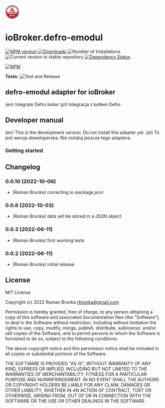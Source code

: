 ![Logo](admin/defro-emodul.png)
# ioBroker.defro-emodul

[![NPM version](https://img.shields.io/npm/v/iobroker.defro-emodul.svg)](https://www.npmjs.com/package/iobroker.defro-emodul)
[![Downloads](https://img.shields.io/npm/dm/iobroker.defro-emodul.svg)](https://www.npmjs.com/package/iobroker.defro-emodul)
![Number of Installations](https://iobroker.live/badges/defro-emodul-installed.svg)
![Current version in stable repository](https://iobroker.live/badges/defro-emodul-stable.svg)
[![Dependency Status](https://img.shields.io/david/rbrunka/iobroker.defro-emodul.svg)](https://david-dm.org/rbrunka/iobroker.defro-emodul)

[![NPM](https://nodei.co/npm/iobroker.defro-emodul.png?downloads=true)](https://nodei.co/npm/iobroker.defro-emodul/)

**Tests:** ![Test and Release](https://github.com/rbrunka/ioBroker.defro-emodul/workflows/Test%20and%20Release/badge.svg)

## defro-emodul adapter for ioBroker

(en) Integrate Defro boiler
(pl) Integracja z kotłem Defro

## Developer manual
(en) This is the development version. Do not install this adapter yet.
(pl) To jest wersja deweloperska. Nie instaluj jeszcze tego adaptera.

### Getting started

## Changelog
<!--
    Placeholder for the next version (at the beginning of the line):
    ### **WORK IN PROGRESS**
-->
### 0.0.10 (2022-10-06)
* (Roman Brunka) correcting io-package.json

### 0.0.6 (2022-10-03)
* (Roman Brunka) data will be stored in a JSON object

### 0.0.3 (2022-06-11)
* (Roman Brunka) first working tests

### 0.0.2 (2022-06-11)
* (Roman Brunka) initial release

## License
MIT License

Copyright (c) 2022 Roman Brunka <rbrunka@gmail.com>

Permission is hereby granted, free of charge, to any person obtaining a copy
of this software and associated documentation files (the "Software"), to deal
in the Software without restriction, including without limitation the rights
to use, copy, modify, merge, publish, distribute, sublicense, and/or sell
copies of the Software, and to permit persons to whom the Software is
furnished to do so, subject to the following conditions:

The above copyright notice and this permission notice shall be included in all
copies or substantial portions of the Software.

THE SOFTWARE IS PROVIDED "AS IS", WITHOUT WARRANTY OF ANY KIND, EXPRESS OR
IMPLIED, INCLUDING BUT NOT LIMITED TO THE WARRANTIES OF MERCHANTABILITY,
FITNESS FOR A PARTICULAR PURPOSE AND NONINFRINGEMENT. IN NO EVENT SHALL THE
AUTHORS OR COPYRIGHT HOLDERS BE LIABLE FOR ANY CLAIM, DAMAGES OR OTHER
LIABILITY, WHETHER IN AN ACTION OF CONTRACT, TORT OR OTHERWISE, ARISING FROM,
OUT OF OR IN CONNECTION WITH THE SOFTWARE OR THE USE OR OTHER DEALINGS IN THE
SOFTWARE.
